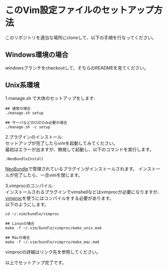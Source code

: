# このVim設定ファイルのセットアップ方法
このリポジトリを適当な場所にcloneして、以下の手順を行なってください。

## Windows環境の場合
windowsブランチをcheckoutして、そちらのREADMEを見てください。

## Unix系環境

1.manage.sh で大体のセットアップをします:

    ## 通常の場合
    ./manage.sh setup
    
    ## サーバなどのCUIのみ必要の場合
    ./manage.sh -c setup

2.プラグインのインストール:  
セットアップが完了したらvimを起動してみてください。  
最初はエラーが出ますが、無視して起動し、以下のコマンドを実行します。

    :NeoBundleInstall

[NeoBundle](https://github.com/Shougo/neobundle.vim)で管理されているプラグインがインストールされます。
インストールが完了したら、一旦vimを閉じます。

3.vimprocのコンパイル:  
インストールされるプラグインでvimshellなどはvimprocが必要になりますが、  
[vimproc](https://github.com/Shougo/vimproc)を使うにはコンパイルをする必要があります。  
以下のようにします。

    cd ~/.vim/bundle/vimproc
    
    ## Linuxの場合
    make -f ~/.vim/bundle/vimproc/make_unix.mak
    
    ## Macの場合
    make -f ~/.vim/bundle/vimprco/make_mac.mak

vimprocの詳細はリンク先を参照してください。

以上でセットアップ完了です。
